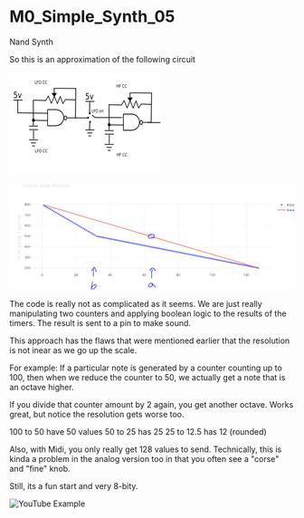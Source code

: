 # M0_Simple_Synth_05

Nand Synth

So this is an approximation of the following circuit

![Capture1](https://github.com/robstave/trinketM0Synth/blob/master/M0_Simple_Synth_05/images/circuit.PNG)


![Capture1](https://github.com/robstave/trinketM0Synth/blob/master/M0_Simple_Synth_05/images/oneMinusLogPNG.PNG)

The code is really not as complicated as it seems.  We are just really manipulating two counters and applying boolean logic to the results of the timers. The result is sent to a pin to make sound.

This approach has the flaws that were mentioned earlier that the resolution is not inear as we go up the scale.

For example:
If a particular note is generated by a counter counting up to 100, then when we reduce the counter to 50, we actually get a note that is an octave higher.

If you divide that counter amount by 2 again, you get another octave.  Works great, but notice the resolution gets worse too.

100 to 50 have 50 values
50 to 25 has 25
25 to 12.5 has 12 (rounded)

Also, with Midi, you only really get 128 values to send.  Technically, this is kinda a problem in the analog version too in that you often see a "corse" and "fine" knob.

Still, its a fun start and very 8-bity.

![YouTube Example](https://www.youtube.com/watch?v=3eiYu0klEis)
